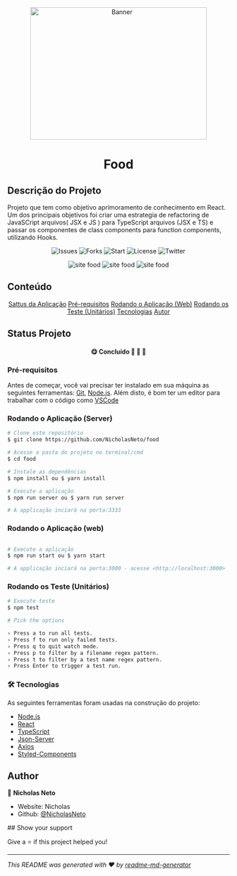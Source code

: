<div align='center'>
  <img alt="Banner" width="400" height="300" src="/assets/logo.svg" />
</div>


<h1 align="center"> Food </h1>

## Descrição do Projeto
<p>
  Projeto que tem como objetivo aprimoramento de conhecimento em React. Um dos principais objetivos foi criar uma estrategia de refactoring
  de JavaSCript arquivos( JSX e JS ) para TypeScript arquivos (JSX e TS) e passar os componentes de class components para function components,
  utilizando Hooks.
</p>

<p align="center">
  <img alt='Issues' src='https://img.shields.io/github/issues/NicholasNeto/food' />
  <img alt='Forks' src='https://img.shields.io/github/forks/NicholasNeto/food' />
  <img alt='Start' src='https://img.shields.io/github/stars/NicholasNeto/food' />
  <img alt='License' src='https://img.shields.io/github/license/NicholasNeto/food' />
  <img alt='Twitter' src='https://img.shields.io/twitter/url?url=https%3A%2F%2Fgithub.com%2FNicholasNeto%2Ffood' />
</p>

<div display=flex align="center">
  <img alt="site food" src="/assets/food_imag3" />
  <img alt="site food" src="/assets/food_imag1" />
  <img alt="site food" src="/assets/food_imag2" />
</div>

<section id='content' >

  ## Conteúdo
  <p align="center">
      <a href="#projectStatus">Sattus da Aplicação</a>
      <a href="#requirements">Pré-requisitos</a>
      <a href="#runningApp">Rodando o Aplicação (Web)</a>
      <a href="#runningTest">Rodando os Teste (Unitários)</a>
      <a href="#technology">Tecnologias</a>
      <a href="#author">Autor</a>
  </p>
</section>

<section id='projectStatus' >

  ## Status Projeto
  <h4 align="center"> 
    😋 Concluído  🍔 🌮 🍱 
  </h4>

</section>



<section id='requirements'>

### Pré-requisitos

Antes de começar, você vai precisar ter instalado em sua máquina as seguintes ferramentas:
[Git](https://git-scm.com), [Node.js](https://nodejs.org/en/). 
Além disto, é bom ter um editor para trabalhar com o código como [VSCode](https://code.visualstudio.com/)

</section>


<section id='runningApp'>

  ### Rodando o Aplicação (Server)

  ```bash
  # Clone este repositório
  $ git clone https://github.com/NicholasNeto/food

  # Acesse a pasta do projeto no terminal/cmd
  $ cd food   

  # Instale as dependências
  $ npm install ou $ yarn install

  # Execute a aplicação
  $ npm run server ou $ yarn run server

  # A applicação inciará na porta:3333 

  ```

</section


<section id='runningApp'>

  ### Rodando o Aplicação (web)

  ```bash
 
  # Execute a aplicação
  $ npm run start ou $ yarn start

  # A applicação inciará na porta:3000 - acesse <http://localhost:3000>

  ```

</section>

<section id='runningTest'>

  ### Rodando os Teste (Unitários)

  ```bash
  # Execute teste
  $ npm test

  # Pick the options

  › Press a to run all tests.
  › Press f to run only failed tests.
  › Press q to quit watch mode.
  › Press p to filter by a filename regex pattern.
  › Press t to filter by a test name regex pattern.
  › Press Enter to trigger a test run.

  ```
</section>


<section id='technology'>

### 🛠 Tecnologias

As seguintes ferramentas foram usadas na construção do projeto:

- [Node.js](https://nodejs.org/en/)
- [React](https://pt-br.reactjs.org/)
- [TypeScript](https://www.typescriptlang.org/)
- [Json-Server](https://github.com/typicode/json-server)
- [Axios](https://axios-http.com/)
- [Styled-Components](https://styled-components.com/)
</section>

<section id='author'>

## Author

👤 **Nicholas Neto**

* Website: Nicholas
* Github: [@NicholasNeto](https://github.com/NicholasNeto)

</section>
## Show your support

Give a ⭐️ if this project helped you!

***
_This README was generated with ❤️ by [readme-md-generator](https://github.com/kefranabg/readme-md-generator)_